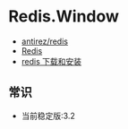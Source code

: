 # Redis.Window

- [antirez/redis](https://github.com/antirez/redis)
- [Redis](https://redis.io/download)
- [redis 下载和安装](http://www.redis.com.cn/download)

## 常识

- 当前稳定版:3.2
